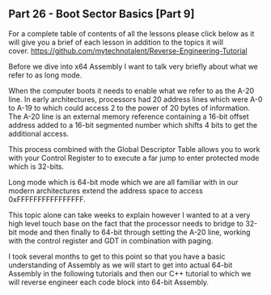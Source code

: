 ## Part 26 - Boot Sector Basics \[Part 9\]

For a complete table of contents of all the lessons please click below as it will give you a brief of each lesson in addition to the topics it will cover.&nbsp;https://github.com/mytechnotalent/Reverse-Engineering-Tutorial

Before we dive into x64 Assembly I want to talk very briefly about what we refer to as long mode.

When the computer boots it needs to enable what we refer to as the A-20 line. In early architectures, processors had 20 address lines which were A-0 to A-19 to which could access 2 to the power of 20 bytes of information. The A-20 line is an external memory reference containing a 16-bit offset address added to a 16-bit segmented number which shifts 4 bits to get the additional access.

This process combined with the Global Descriptor Table allows you to work with your Control Register to to execute a far jump to enter protected mode which is 32-bits.

Long mode which is 64-bit mode which we are all familiar with in our modern architectures extend the address space to access 0xFFFFFFFFFFFFFFFF.

This topic alone can take weeks to explain however I wanted to at a very high level touch base on the fact that the processor needs to bridge to 32-bit mode and then finally to 64-bit through setting the A-20 line, working with the control register and GDT in combination with paging.

I took several months to get to this point so that you have a basic understanding of Assembly as we will start to get into actual 64-bit Assembly in the following tutorials and then our C++ tutorial to which we will reverse engineer each code block into 64-bit Assembly.